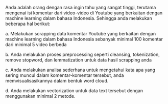 Anda adalah orang dengan rasa ingin tahu yang sangat tinggi, terutama mengenai isi komentar dari
video-video di Youtube yang berkaitan dengan machine learning dalam bahasa Indonesia. Sehingga
anda melakukan beberapa hal berikut:

a. Melakukan scrapping data komentar Youtube yang berkaitan dengan machine learning dalam bahasa Indonesia sebanyak minimal 100 komentar dari minimal 5 video berbeda

b. Anda melakukan proses preprocessing seperti cleansing, tokenization, remove stopword, dan lemmatization untuk data hasil scrapping anda

c. Anda melakukan analisa sederhana untuk mengetahui kata apa yang sering muncul dalam komentar-komentar tersebut, anda memvisualisasikannya dalam bentuk word cloud.

d. Anda melakukan vectorization untuk data text tersebut dengan menggunakan minimal 2 metode.
